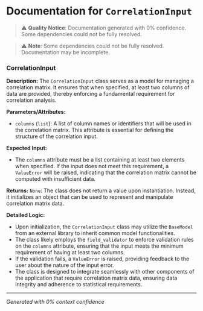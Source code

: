# Documentation for `CorrelationInput`

> ⚠️ **Quality Notice**: Documentation generated with 0% confidence. Some dependencies could not be fully resolved.


> ⚠️ **Note**: Some dependencies could not be fully resolved. Documentation may be incomplete.
### CorrelationInput

**Description:**
The `CorrelationInput` class serves as a model for managing a correlation matrix. It ensures that when specified, at least two columns of data are provided, thereby enforcing a fundamental requirement for correlation analysis.

**Parameters/Attributes:**
- `columns` (`list`): A list of column names or identifiers that will be used in the correlation matrix. This attribute is essential for defining the structure of the correlation input.

**Expected Input:**
- The `columns` attribute must be a list containing at least two elements when specified. If the input does not meet this requirement, a `ValueError` will be raised, indicating that the correlation matrix cannot be computed with insufficient data.

**Returns:**
`None`: The class does not return a value upon instantiation. Instead, it initializes an object that can be used to represent and manipulate correlation matrix data.

**Detailed Logic:**
- Upon initialization, the `CorrelationInput` class may utilize the `BaseModel` from an external library to inherit common model functionalities.
- The class likely employs the `field_validator` to enforce validation rules on the `columns` attribute, ensuring that the input meets the minimum requirement of having at least two columns.
- If the validation fails, a `ValueError` is raised, providing feedback to the user about the nature of the input error.
- The class is designed to integrate seamlessly with other components of the application that require correlation matrix data, ensuring data integrity and adherence to statistical requirements.

---
*Generated with 0% context confidence*
